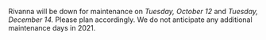 Rivanna will be down for maintenance on *Tuesday, October 12* and *Tuesday, December 14.* Please plan accordingly. We do not anticipate any additional maintenance days in 2021.

